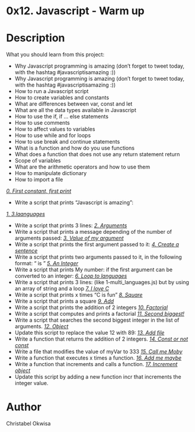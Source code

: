 # 0x12. Javascript - Warm up
# Description
What you should learn from this project:
* Why Javascript programming is amazing (don’t forget to tweet today, with the hashtag #javascriptisamazing :))
* Why Javascript programming is amazing (don’t forget to tweet today, with the hashtag #javascriptisamazing :))
* How to run a Javascript script
* How to create variables and constants
* What are differences between var, const and let
* What are all the data types available in Javascript
* How to use the if, if ... else statements
* How to use comments
* How to affect values to variables
* How to use while and for loops
* How to use break and continue statements
* What is a function and how do you use functions
* What does a function that does not use any return statement return
* Scope of variables
* What are the arithmetic operators and how to use them
* How to manipulate dictionary
* How to import a file


 *[0. First constant, first print](https://github.com/chrisokwisa/alx-higher_level_programming/blob/master/0x12-javascript-warm_up/0-javascript_is_amazing.js)*
* Write a script that prints “Javascript is amazing”:


 *[1. 3.laanguages](https://github.com/chrisokwisa/alx-higher_level_programming/blob/master/0x12-javascript-warm_up/1-multi_languages.js)*
* Write a script that prints 3 lines:
 *[2. Arguments](https://github.com/chrisokwisa/alx-higher_level_programming/blob/master/0x12-javascript-warm_up/2-arguments.js)*
* Write a script that prints a message depending of the number of arguments passed:
 *[3. Value of my argument](https://github.com/chrisokwisa/alx-higher_level_programming/blob/master/0x12-javascript-warm_up/3-value_argument.js)*
* Write a script that prints the first argument passed to it:
 *[4. Create a sentence](https://github.com/chrisokwisa/alx-higher_level_programming/blob/master/0x12-javascript-warm_up/4-concat.js)*
* Write a script that prints two arguments passed to it, in the following format: “ is ”
 *[5. An Integer](https://github.com/chrisokwisa/alx-higher_level_programming/blob/master/0x12-javascript-warm_up/5-to_integer.js)*
* Write a script that prints My number: if the first argument can be converted to an integer:
 *[6. Loop to languages](https://github.com/chrisokwisa/alx-higher_level_programming/blob/master/0x12-javascript-warm_up/6-multi_languages_loop.js)*
* Write a script that prints 3 lines: (like 1-multi_languages.js) but by using an array of string and a loop
 *[7. I love C](https://github.com/chrisokwisa/alx-higher_level_programming/blob/master/0x12-javascript-warm_up/7-multi_c.js)*
* Write a script that prints x times “C is fun”
 *[8. Square](https://github.com/chrisokwisa/alx-higher_level_programming/blob/master/0x12-javascript-warm_up/8-square.js)*
* Write a script that prints a square
 *[9. Add](https://github.com/chrisokwisa/alx-higher_level_programming/blob/master/0x12-javascript-warm_up/9-add.js)*
* Write a script that prints the addition of 2 integers
 *[10. Factorial](https://github.com/chrisokwisa/alx-higher_level_programming/blob/master/0x12-javascript-warm_up/10-factorial.js)*
* Write a script that computes and prints a factorial
 *[11. Second biggest!](https://github.com/chrisokwisa/alx-higher_level_programming/blob/master/0x12-javascript-warm_up/11-second_biggest.js)*
* Write a script that searches the second biggest integer in the list of arguments.
 *[12. Object](https://github.com/chrisokwisa/alx-higher_level_programming/blob/master/0x12-javascript-warm_up/12-object.js)*
* Update this script to replace the value 12 with 89:
 *[13. Add file](https://github.com/chrisokwisa/alx-higher_level_programming/blob/master/0x12-javascript-warm_up/13-add.js)*
* Write a function that returns the addition of 2 integers.
 *[14. Const or not const](https://github.com/chrisokwisa/alx-higher_level_programming/blob/master/0x12-javascript-warm_up/100-let_me_const.js)*
* Write a file that modifies the value of myVar to 333
 *[15. Call me Moby](https://github.com/chrisokwisa/alx-higher_level_programming/blob/master/0x12-javascript-warm_up/101-call_me_moby.js)*
* Write a function that executes x times a function.
 *[16. Add me maybe](https://github.com/chrisokwisa/alx-higher_level_programming/blob/master/0x12-javascript-warm_up/102-add_me_maybe.js)*
* Write a function that increments and calls a function.
 *[17. Increment object](https://github.com/chrisokwisa/alx-higher_level_programming/blob/master/0x12-javascript-warm_up/103-object_fct.js)*
* Update this script by adding a new function incr that increments the integer value.
# Author
Christabel Okwisa
